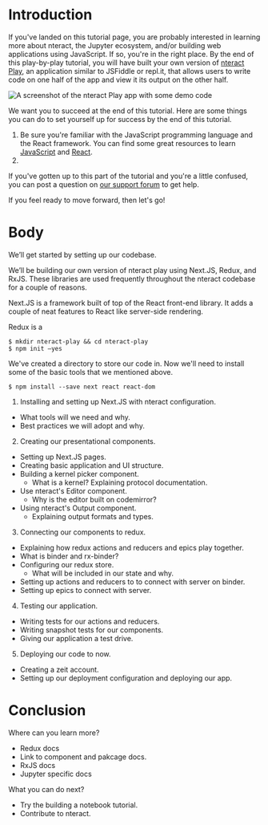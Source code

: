 # Introduction

If you've landed on this tutorial page, you are probably interested in learning more about nteract, the Jupyter ecosystem, and/or building web applications using JavaScript. If so, you're in the right place. By the end of this play-by-play tutorial, you will have built your own version of [nteract Play](https://play.nteract.io/), an application similar to JSFiddle or repl.it, that allows users to write code on one half of the app and view it its output on the other half.

![A screenshot of the nteract Play app with some demo code](https://cldup.com/GYfkokSIUF.png)

We want you to succeed at the end of this tutorial. Here are some things you can do to set yourself up for success by the end of this tutorial.

1. Be sure you're familiar with the JavaScript programming language and the React framework. You can find some great resources to learn [JavaScript](https://github.com/micromata/awesome-javascript-learning) and [React](https://medium.freecodecamp.org/learning-react-roadmap-from-scratch-to-advanced-bff7735531b6).
2. 

If you've gotten up to this part of the tutorial and you're a little confused, you can post a question on [our support forum](https://spectrum.chat/nteract/help) to get help.

If you feel ready to move forward, then let's go!

# Body

We’ll get started by setting up our codebase. 

We’ll be building our own version of nteract play using Next.JS, Redux, and RxJS. These libraries are used frequently throughout the nteract codebase for a couple of reasons.

Next.JS is a framework built of top of the React front-end library. It adds a couple of neat features to React like server-side rendering.

Redux is a 

```
$ mkdir nteract-play && cd nteract-play
$ npm init —yes
```

We've created a directory to store our code in. Now we'll need to install some of the basic tools that we mentioned above.

```
$ npm install --save next react react-dom
```

1. Installing and setting up Next.JS with nteract configuration.
- What tools will we need and why.
- Best practices we will adopt and why.
2. Creating our presentational components.
- Setting up Next.JS pages.
- Creating basic application and UI structure.
- Building a kernel picker component.
  - What is a kernel? Explaining protocol documentation.
- Use nteract's Editor component.
  - Why is the editor built on codemirror?
- Using nteract's Output component.
  - Explaining output formats and types.
3. Connecting our components to redux.
- Explaining how redux actions and reducers and epics play together.
- What is binder and rx-binder?
- Configuring our redux store.
  - What will be included in our state and why.
- Setting up actions and reducers to to connect with server on binder.
- Setting up epics to connect with server.
4. Testing our application.
- Writing tests for our actions and reducers.
- Writing snapshot tests for our components.
- Giving our application a test drive.
5. Deploying our code to now.
- Creating a zeit account.
- Setting up our deployment configuration and deploying our app.

# Conclusion

Where can you learn more?
- Redux docs
- Link to component and pakcage docs.
- RxJS docs
- Jupyter specific docs

What you can do next?
- Try the building a notebook tutorial.
- Contribute to nteract.

